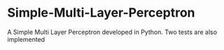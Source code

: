 # Simple-Multi-Layer-Perceptron
A Simple Multi Layer Perceptron developed in Python. Two tests are also implemented 
